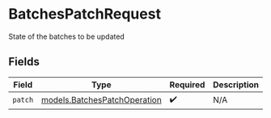 # BatchesPatchRequest

State of the batches to be updated


## Fields

| Field                                                              | Type                                                               | Required                                                           | Description                                                        |
| ------------------------------------------------------------------ | ------------------------------------------------------------------ | ------------------------------------------------------------------ | ------------------------------------------------------------------ |
| `patch`                                                            | [models.BatchesPatchOperation](../models/batchespatchoperation.md) | :heavy_check_mark:                                                 | N/A                                                                |